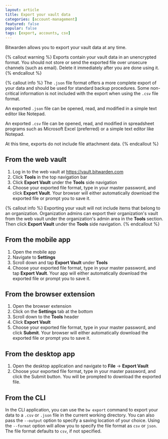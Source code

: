 ```yaml
---
layout: article
title: Export your vault data
categories: [account-management]
featured: false
popular: false
tags: [export, accounts, csv]
---
```


Bitwarden allows you to export your vault data at any time.

{% callout warning %}
Exports contain your vault data in an unencrypted format. You should not store or send the exported file over unsecure channels (such as email). Delete it immediately after you are done using it.
{% endcallout %}

{% callout info %}
The `.json` file format offers a more complete export of your data and should be used for standard backup procedures. Some non-critical information is not included with the export when using the `.csv` file format.

An exported `.json` file can be opened, read, and modified in a simple text editor like Notepad.

An exported `.csv` file can be opened, read, and modified in spreadsheet programs such as Microsoft Excel (preferred) or a simple text editor like Notepad.

At this time, exports do not include file attachment data.
{% endcallout %}

## From the web vault

1. Log in to the web vault at <https://vault.bitwarden.com>
1. Click **Tools** in the top navigation bar
1. Click **Export Vault** under the **Tools** side navigation
1. Choose your exported file format, type in your master password, and click **Export Vault**. Your browser will either automatically download the exported file or prompt you to save it.

{% callout info %}
Exporting your vault will not include items that belong to an organization. Organization admins can export their organization's vault from the web vault under the organization's admin area in the **Tools** section. Then click **Export Vault** under the **Tools** side navigation.
{% endcallout %}

## From the mobile app

1. Open the mobile app
1. Navigate to **Settings**
1. Scroll down and tap **Export Vault** under **Tools**
1. Choose your exported file format, type in your master password, and tap **Export Vault**. Your app will either automatically download the exported file or prompt you to save it.

## From the browser extension

1. Open the browser extension
1. Click on the **Settings** tab at the bottom
1. Scroll down to the **Tools** header
1. Click **Export Vault**
1. Choose your exported file format, type in your master password, and click **Submit**. Your browser will either automatically download the exported file or prompt you to save it.

## From the desktop app

1. Open the desktop application and navigate to **File** &rarr; **Export Vault**
1. Choose your exported file format, type in your master password, and click the Submit button. You will be prompted to download the exported file.

## From the CLI

In the CLI application, you can use the `bw export` command to export your data to a `.csv` or `.json` file in the current working directory. You can also pass the `--output` option to specify a saving location of your choice. Using the `--format` option will allow you to specify the file format as `csv` or `json`. The file format defaults to `csv`, if not specified.
